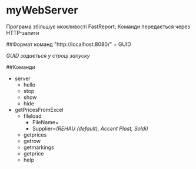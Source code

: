 # myWebServer
Програма збільшує можливості FastReport; Команди передається через HTTP-запити

##Формат команд
"http://localhost:8080/" + GUID

*GUID задається у строці запуску*


##Команди
+ server
  + hello
  + stop
  + show
  + hide
+ getPricesFromExcel
  + fileload
    + FileName=
    + Supplier=*(REHAU (default), Accent Plast, Soldi)*
  + getprices
  + getrow
  + getmarkings
  + getprice
  + help
